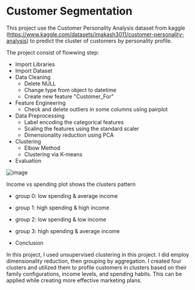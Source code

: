 # Customer Segmentation

This project use the Customer Personality Analysis dataset from kaggle (https://www.kaggle.com/datasets/imakash3011/customer-personality-analysis) to predict the cluster of customers by personality profile.

The project consist of flowwing step:

- Import Libraries
- Import Dataset
- Data Cleaning
  - Delete NULL
  - Change type from object to datetime
  - Create new feature "Customer_For"
- Feature Engineering
  - Check and delete outliers in some columns using pairplot
- Data Preprocessing
  - Label encoding the categorical features
  - Scaling the features using the standard scaler
  - Dimensionality reduction using PCA
- Clustering
  - Elbow Method
  - Clustering via K-means
- Evaluation

![image](https://user-images.githubusercontent.com/85028821/233956257-b1a6bf1d-cc99-428a-bda1-4f89d2644077.png)

Income vs spending plot shows the clusters pattern

- group 0: low spending & average income
- group 1: high spending & high income
- group 2: low spending & low income
- group 3: high spending & average income

- Conclusion

In this project, I used unsupervised clustering in this project. I did employ dimensionality reduction, then grouping by aggregation. I created four clusters and utilized them to profile customers in clusters based on their family configurations, income levels, and spending habits. This can be applied while creating more effective marketing plans.
